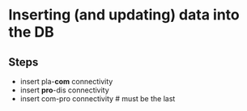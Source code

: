 # Inserting (and updating) data into the DB

## Steps
* insert pla-**com** connectivity
* insert **pro**-dis connectivity
* insert com-pro connectivity # must be the last
